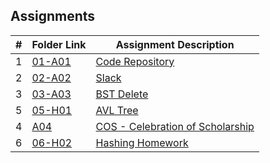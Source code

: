## Assignments

|  #  | Folder Link | Assignment Description |
| :-: | ----------- | ---------------------- |
|  1  | [01-A01](./A03/READ.md)      | [Code Repository](./A03/A03.cpp)          |
|  2  | [02-A02](./README.md)      | [Slack](./02-A02/README.md)         |
|  3  | [03-A03](./A03/README.md)      | [BST Delete](./03-A03/README.md)          |
|  5  | [05-H01](./05-H01/README.md)      | [AVL Tree](./05-H01/main.cpp)          |
|  4  | [A04](./A04/README.md) | [COS - Celebration of Scholarship](./A04/README.md) |
|  6  | [06-H02](./06-H02/README.md)      | [Hashing Homework](./06-H02/README.md)          |
